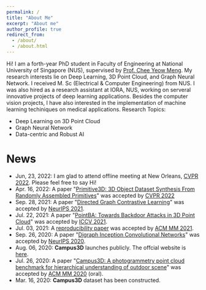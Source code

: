 ```yaml
---
permalink: /
title: "About Me"
excerpt: "About me"
author_profile: true
redirect_from: 
  - /about/
  - /about.html
---
```

Hi! I am a forth-year PhD student in Faculty of Engineering at National University of Singapore (NUS), supervised by [Prof. Chee Yeow Meng](https://scholar.google.com/citations?user=99AJNXEAAAAJ&hl=zh-CN). My research interests lie on Deep Learning, 3D Point Cloud, and Graph Neural Network. I received M. Sc (Electrical & Computer Engineering) from NUS. I was also hired as a research assistant at IORA, NUS, working on serveral innovative projects of deep learning applications. Besides the computer vision projects, I have also interested in the implementation of machine learning techiniques on medical applications.
Research Topics:
* Deep Learning on 3D Point Cloud
* Graph Neural Network
* Data-centric and Robust AI

# News
* Jun, 23, 2022: I am glad to attend offline meeting at New Orleans, [CVPR 2022](https://cvpr2022.thecvf.com/). Please feel free to say Hi!
* Apr. 16, 2022: A paper "[Primitive3D: 3D Object Dataset Synthesis From Randomly Assembled Primitives](https://openaccess.thecvf.com/content/CVPR2022/html/Li_Primitive3D_3D_Object_Dataset_Synthesis_From_Randomly_Assembled_Primitives_CVPR_2022_paper.html)" was accepted by [CVPR 2022](https://cvpr2022.thecvf.com/)
* Sep. 28, 2021: A paper "[Directed Graph Contrastive Learning](https://proceedings.neurips.cc/paper/2021/hash/a3048e47310d6efaa4b1eaf55227bc92-Abstract.html)" was accepted by [NeurIPS 2021](https://nips.cc/Conferences/2021/).
* Jul. 22, 2021: A paper "[PointBA: Towards Backdoor Attacks in 3D Point Cloud](https://arxiv.org/abs/2103.16074)" was accepted by [ICCV 2021](https://iccv2021.thecvf.com/home).
* Jul. 03, 2021: A [reproducibility paper](https://github.com/Yuqing-Liao/reproduce-campus3d) was accepted by [ACM MM 2021](https://2021.acmmm.org/).
* Sep. 26, 2020: A paper "[Digraph Inception Convolutional Networks](https://proceedings.neurips.cc/paper/2020/hash/cffb6e2288a630c2a787a64ccc67097c-Abstract.html)" was accepted by [NeurIPS 2020](https://nips.cc/Conferences/2020).
* Aug. 06, 2020: **Campus3D** launches publicly. The offcial website is [here](https://3d.nus.app/).
* Jul. 26, 2020: A paper "[Campus3D: A photogrammetry point cloud benchmark for hierarchical understanding of outdoor scene](https://arxiv.org/abs/2008.04968)" was accepted by [ACM MM 2020](https://2020.acmmm.org/) (oral).
* Mar. 16, 2020: **Campus3D** dataset has been constructed.




